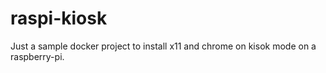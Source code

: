 # raspi-kiosk
Just a sample docker project to install x11 and chrome on kisok mode on a raspberry-pi.
